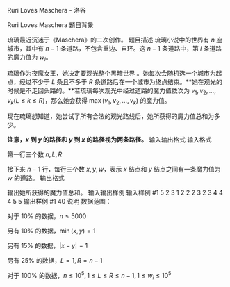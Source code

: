 



Ruri Loves Maschera - 洛谷














Ruri Loves Maschera
题目背景

琉璃最近沉迷于《Maschera》的二次创作。
题目描述
琉璃小说中的世界有 $n$ 座城市，其中有 $n-1$ 条道路，不包含重边、自环。这 $n-1$ 条道路中，第 $i$ 条道路的魔力值为 $w_i$。

琉璃作为夜魔女王，她决定要观光整个黑暗世界 。她每次会随机选一个城市为起点，经过不少于 $L$ 条且不多于 $R$ 条道路后在一个城市为终点结束。**她在观光的时候是不走回头路的。**若琉璃每次观光中经过道路的魔力值依次为 $v_1,v_2,...,v_k(L\leq k\leq R)$，那么她会获得 $\max(v_1,v_2,...,v_k)$ 的魔力值。

现在琉璃想知道，她尝试了所有合法的观光路线后，她所获得的魔力值总和为多少。

**注意，$x$ 到 $y$ 的路径和 $y$ 到 $x$ 的路径视为两条路径。**
输入输出格式
输入格式

第一行三个数 $n,L,R$

接下来 $n-1$ 行，每行三个数 $x,y,w$，表示 $x$ 结点和 $y$ 结点之间有一条魔力值为 $w$ 的道路。
输出格式

输出她所获得的魔力值总和。
输入输出样例
输入样例 #1
5 2 3
1 2 2
2 3 2
3 4 4
4 5 5
输出样例 #1
40
说明
数据范围：

对于 $10\%$ 的数据，$n\leq 5000$

另有 $10\%$ 的数据，$\min(x,y)=1$

另有 $15\%$ 的数据，$|x-y|=1$

另有 $25\%$ 的数据，$L=1,R=n-1$

对于 $100\%$ 的数据，$n\leq 10^5,1\leq L\leq R\leq n-1,1\leq w_i\leq 10^5$






